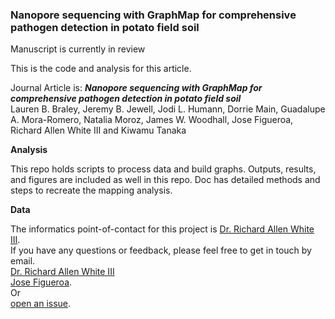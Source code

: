 ### Nanopore sequencing with GraphMap for comprehensive pathogen detection in potato field soil

Manuscript is currently in review

This is the code and analysis for this article. 

Journal Article is: ***Nanopore sequencing with GraphMap for comprehensive pathogen detection in potato field soil*** <br />
Lauren B. Braley, Jeremy B. Jewell, Jodi L. Humann, Dorrie Main, Guadalupe A. Mora-Romero, Natalia Moroz, James W. Woodhall, Jose Figueroa, Richard Allen White III and Kiwamu Tanaka<br />

**Analysis**

This repo holds scripts to process data and build graphs. Outputs, results, and figures are included as well in this repo. 
Doc has detailed methods and steps to recreate the mapping analysis. 

**Data**

The informatics point-of-contact for this project is [Dr. Richard Allen White III](https://github.com/raw937). <br />
If you have any questions or feedback, please feel free to get in touch by email. <br />
[Dr. Richard Allen White III](raw937@gmail.com) <br />
[Jose Figueroa](https://github.com/decrevi). <br />
Or  <br />
[open an issue](https://github.com/raw-lab/potato/issues).
